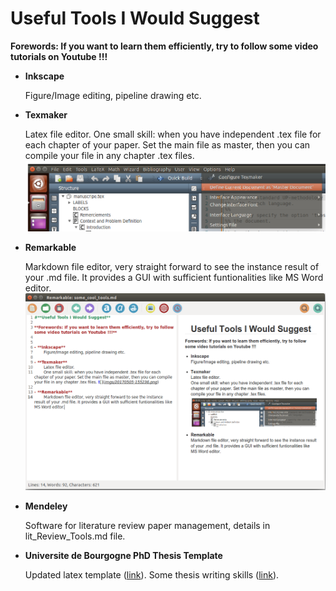 # **Useful Tools I Would Suggest**

**Forewords: If you want to learn them efficiently, try to follow some video tutorials on Youtube !!!**


- **Inkscape** 
	
	Figure/Image editing, pipeline drawing etc.
	
- **Texmaker**
	
	Latex file editor. 
	One small skill: when you have independent .tex file for each chapter of your paper. Set the main file as master, then you can compile your file in any chapter .tex files. ![](imgs/20170505-155236.png)
	
- **Remarkable**
	
	Markdown file editor, very straight forward to see the instance result of your .md file. It provides a GUI with sufficient funtionalities like MS Word editor.![](imgs/20170505-155953.png)
	
- **Mendeley**
	
	Software for literature review paper management, details in lit_Review_Tools.md file.

- **Universite de Bourgogne PhD Thesis Template**

	Updated latex template ([link](http://www.multiagent.fr/ThesisStyle#Style_for_UB)).
	Some thesis writing skills ([link](https://github.com/CansenJIANG/mustReadPapers/blob/master/PhD_Thesis_Writing_Skills.pdf)).

